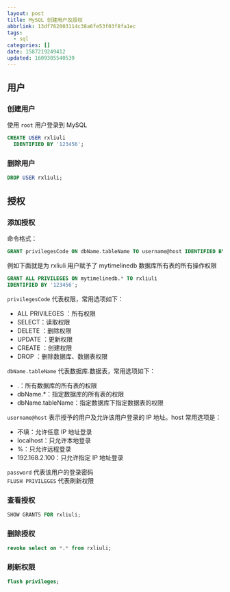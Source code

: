 ```yaml
---
layout: post
title: MySQL 创建用户及授权
abbrlink: 13df762003114c38a6fe53f03f8fa1ec
tags:
  - sql
categories: []
date: 1587219249412
updated: 1609305540539
---
```


## 用户

### 创建用户

使用 `root` 用户登录到 MySQL

```sql
CREATE USER rxliuli
  IDENTIFIED BY '123456';
```

### 删除用户

```sql
DROP USER rxliuli;
```

## 授权

### 添加授权

命令格式：

```sql
GRANT privilegesCode ON dbName.tableName TO username@host IDENTIFIED BY "password";
```

例如下面就是为 rxliuli 用户赋予了 mytimelinedb 数据库所有表的所有操作权限

```sql
GRANT ALL PRIVILEGES ON mytimelinedb.* TO rxliuli
IDENTIFIED BY '123456';
```

`privilegesCode` 代表权限，常用选项如下：

- ALL PRIVILEGES ：所有权限
- SELECT：读取权限
- DELETE ：删除权限
- UPDATE ：更新权限
- CREATE ：创建权限
- DROP ：删除数据库、数据表权限

`dbName.tableName` 代表数据库.数据表，常用选项如下：

- .：所有数据库的所有表的权限
- dbName.\*：指定数据库的所有表的权限
- dbName.tableName：指定数据库下指定数据表的权限

`username@host` 表示授予的用户及允许该用户登录的 IP 地址。host 常用选项是：

- 不填：允许任意 IP 地址登录
- localhost：只允许本地登录
- %：只允许远程登录
- 192.168.2.100：只允许指定 IP 地址登录

`password` 代表该用户的登录密码\
`FLUSH PRIVILEGES` 代表刷新权限

### 查看授权

```sql
SHOW GRANTS FOR rxliuli;
```

### 删除授权

```sql
revoke select on *.* from rxliuli;
```

### 刷新权限

```sql
flush privileges;
```
